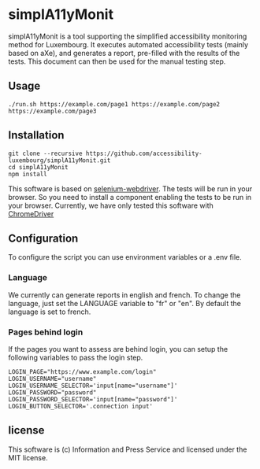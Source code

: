 # simplA11yMonit

simplA11yMonit is a tool supporting the simplified accessibility monitoring method for Luxembourg.
It executes automated accessibility tests (mainly based on aXe), and generates a report, pre-filled with the results of the tests. This document can then be used for the manual testing step.

## Usage

```
./run.sh https://example.com/page1 https://example.com/page2 https://example.com/page3
```

## Installation

```
git clone --recursive https://github.com/accessibility-luxembourg/simplA11yMonit.git
cd simplA11yMonit
npm install
```

This software is based on [selenium-webdriver](https://www.selenium.dev/documentation/en/webdriver/). The tests will be run in your browser. So you need to install a component enabling the tests to be run in your browser. Currently, we have only tested this software with [ChromeDriver](https://chromedriver.chromium.org/downloads) 

## Configuration
To configure the script you can use environment variables or a .env file.

### Language
We currently can generate reports in english and french. To change the language, just set the LANGUAGE variable to "fr" or "en". By default the language is set to french.

### Pages behind login
If the pages you want to assess are behind login, you can setup the following variables to pass the login step.

```
LOGIN_PAGE="https://www.example.com/login"
LOGIN_USERNAME="username"
LOGIN_USERNAME_SELECTOR='input[name="username"]'
LOGIN_PASSWORD="password"
LOGIN_PASSWORD_SELECTOR='input[name="password"]'
LOGIN_BUTTON_SELECTOR='.connection input'
```

## license
This software is (c) Information and Press Service and licensed under the MIT license.
